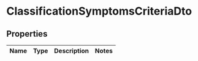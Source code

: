 # ClassificationSymptomsCriteriaDto

## Properties
Name | Type | Description | Notes
------------ | ------------- | ------------- | -------------
